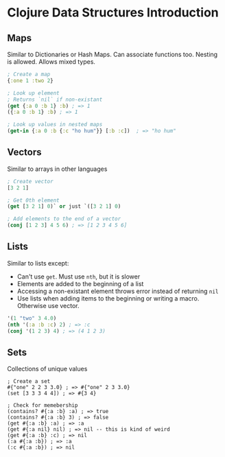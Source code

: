 # Clojure Data Structures Introduction

## Maps

Similar to Dictionaries or Hash Maps.
Can associate functions too. Nesting is allowed. Allows mixed types.

```clojure
; Create a map
{:one 1 :two 2}

; Look up element
; Returns `nil` if non-existant
(get {:a 0 :b 1} :b) ; => 1
({:a 0 :b 1} :b) ; => 1

; Look up values in nested maps
(get-in {:a 0 :b {:c "ho hum"}} [:b :c])  ; => "ho hum"
```

## Vectors

Similar to arrays in other languages

```clojure
; Create vector
[3 2 1]

; Get 0th element
(get [3 2 1] 0)` or just `([3 2 1] 0)

; Add elements to the end of a vector
(conj [1 2 3] 4 5 6) ; => [1 2 3 4 5 6]
```

## Lists

Similar to lists except:

-   Can't use `get`. Must use `nth`, but it is slower
-   Elements are added to the beginning of a list
-   Accessing a non-existant element throws error instead of returning `nil`
-   Use lists when adding items to the beginning or writing a macro. Otherwise use vector.

```clojure
'(1 "two" 3 4.0)
(nth '(:a :b :c) 2) ; => :c
(conj '(1 2 3) 4) ; => (4 1 2 3)
```

## Sets

Collections of unique values

```
; Create a set
#{"one" 2 2 3 3.0} ; => #{"one" 2 3 3.0}
(set [3 3 3 4 4]) ; => #{3 4}

; Check for memebership
(contains? #{:a :b} :a) ; => true
(contains? #{:a :b} 3) ; => false
(get #{:a :b} :a) ; => :a
(get #{:a nil} nil) ; => nil -- this is kind of weird
(get #{:a :b} :c) ; => nil
(:a #{:a :b}) ; => :a
(:c #{:a :b}) ; => nil
```
